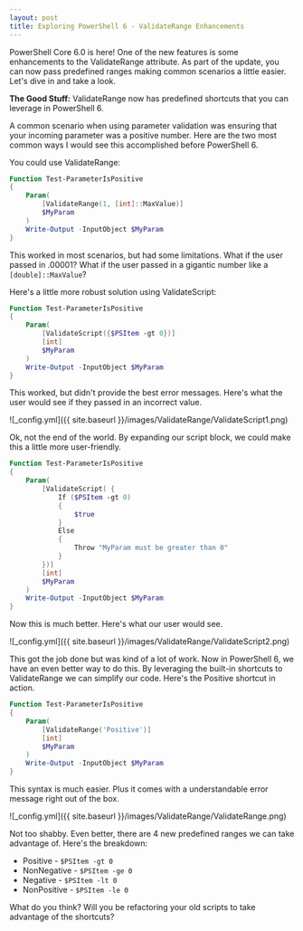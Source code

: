 ```yaml
---
layout: post
title: Exploring PowerShell 6 - ValidateRange Enhancements
---
```


PowerShell Core 6.0 is here!
One of the new features is some enhancements to the ValidateRange attribute.
As part of the update, you can now pass predefined ranges making common scenarios a little easier.
Let's dive in and take a look.

**The Good Stuff:**
ValidateRange now has predefined shortcuts that you can leverage in PowerShell 6.

<!-- more -->

A common scenario when using parameter validation was ensuring that your incoming parameter was a positive number.
Here are the two most common ways I would see this accomplished before PowerShell 6.

You could use ValidateRange:

```powershell
Function Test-ParameterIsPositive
{
    Param(
        [ValidateRange(1, [int]::MaxValue)]
        $MyParam
    )
    Write-Output -InputObject $MyParam
}
```

This worked in most scenarios, but had some limitations.
What if the user passed in .00001?
What if the user passed in a gigantic number like a ```[double]::MaxValue```?

Here's a little more robust solution using ValidateScript:

```powershell
Function Test-ParameterIsPositive
{
    Param(
        [ValidateScript({$PSItem -gt 0})]
        [int]
        $MyParam
    )
    Write-Output -InputObject $MyParam
}
```

This worked, but didn't provide the best error messages.
Here's what the user would see if they passed in an incorrect value.

![_config.yml]({{ site.baseurl }}/images/ValidateRange/ValidateScript1.png)

Ok, not the end of the world.
By expanding our script block, we could make this a little more user-friendly.

```powershell
Function Test-ParameterIsPositive
{
    Param(
        [ValidateScript( {
            If ($PSItem -gt 0)
            {
                $true
            }
            Else
            {
                Throw "MyParam must be greater than 0"
            }
        })]
        [int]
        $MyParam
    )
    Write-Output -InputObject $MyParam
}
```

Now this is much better.
Here's what our user would see.

![_config.yml]({{ site.baseurl }}/images/ValidateRange/ValidateScript2.png)

This got the job done but was kind of a lot of work.
Now in PowerShell 6, we have an even better way to do this.
By leveraging the built-in shortcuts to ValidateRange we can simplify our code.
Here's the Positive shortcut in action.

```powershell
Function Test-ParameterIsPositive
{
    Param(
        [ValidateRange('Positive')]
        [int]
        $MyParam
    )
    Write-Output -InputObject $MyParam
}
```

This syntax is much easier.
Plus it comes with a understandable error message right out of the box.

![_config.yml]({{ site.baseurl }}/images/ValidateRange/ValidateRange.png)

Not too shabby.
Even better, there are 4 new predefined ranges we can take advantage of.
Here's the breakdown:

* Positive - ```$PSItem -gt 0```
* NonNegative - ```$PSItem -ge 0```
* Negative - ```$PSItem -lt 0```
* NonPositive - ```$PSItem -le 0```

What do you think?
Will you be refactoring your old scripts to take advantage of the shortcuts?